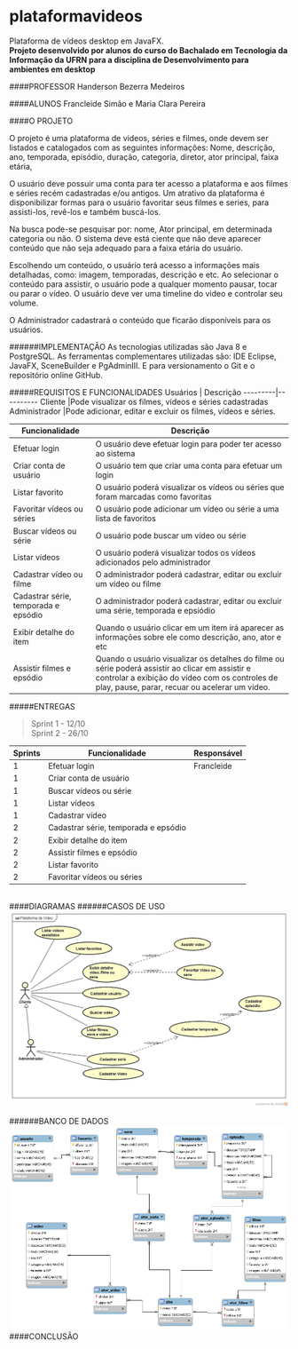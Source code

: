 # plataformavideos
Plataforma de vídeos desktop em JavaFX.<br>
**Projeto desenvolvido por alunos do curso do Bachalado em Tecnologia da Informação da UFRN para a disciplina de Desenvolvimento para ambientes em desktop**

####PROFESSOR
Handerson Bezerra Medeiros

####ALUNOS
Francleide Simão e
Maria Clara Pereira

####O PROJETO
<p>O projeto é uma plataforma de videos, séries e filmes, onde devem ser listados e catalogados com as seguintes informações: Nome, descrição, ano, temporada, episódio, duração, categoria, diretor, ator principal, faixa etária,   
</p><p>O usuário deve possuir uma conta para ter acesso a plataforma e aos filmes e séries recém cadastradas e/ou antigos. Um atrativo da plataforma é disponibilizar formas para o usuário favoritar seus filmes e series, para assisti-los, revê-los e também buscá-los.
</p><p>Na busca pode-se pesquisar por: nome, Ator principal, em determinada categoria ou não. O sistema deve está ciente que não deve aparecer conteúdo que não seja adequado para a faixa etária do usuário. 
</p><p> Escolhendo um conteúdo, o usuário terá acesso a informações mais detalhadas, como: imagem, temporadas, descrição e etc. Ao selecionar o conteúdo para assistir, o usuário pode a qualquer momento pausar, tocar ou parar o vídeo. O usuário deve ver uma timeline do video e controlar seu volume. 
</p><p>O Administrador cadastrará o conteúdo que ficarão disponíveis para os usuários. 
</p>
######IMPLEMENTAÇÃO
As tecnologias utilizadas são Java 8 e PostgreSQL. As ferramentas complementares utilizadas são: IDE Eclipse, JavaFX, SceneBuilder e PgAdminIII. E para versionamento o Git e o repositório online GitHub.

#####REQUISITOS E FUNCIONALIDADES
Usuários | Descrição
---------|----------
Cliente  |Pode visualizar os filmes, vídeos e séries cadastradas
Administrador |Pode adicionar, editar e excluir os filmes, vídeos e séries.

 Funcionalidade | Descrição  
----------------|------------
Efetuar login   | O usuário deve efetuar login para poder ter acesso ao sistema
Criar conta de usuário| O usuário tem que criar uma conta para efetuar um login
Listar favorito | O usuário poderá visualizar os vídeos ou séries que foram marcadas como favoritas
Favoritar vídeos ou séries | O usuário pode adicionar um vídeo ou série a uma lista de favoritos
Buscar vídeos ou série | O usuário  pode buscar um vídeo ou série
Listar vídeos | O usuário poderá visualizar todos os vídeos adicionados pelo administrador
Cadastrar vídeo ou filme| O administrador poderá cadastrar, editar ou excluir um vídeo ou filme
Cadastrar série, temporada e epsódio | O administrador poderá cadastrar, editar ou excluir uma série, temporada e epsiódio
Exibir detalhe do item | Quando o usuário clicar em um item irá aparecer as informações sobre ele como descrição, ano, ator e etc
Assistir filmes e epsódio | Quando o usuário visualizar os detalhes do filme ou série poderá assistir ao clicar em assistir e controlar a exibição do vídeo com os controles de play, pause, parar, recuar ou acelerar um video.

#####ENTREGAS
>Sprint 1 - 12/10<br>
>Sprint 2 - 26/10

 Sprints | Funcionalidade | Responsável
---------|----------------|------------
  1      | Efetuar login  |Francleide
  1      | Criar conta de usuário |
  1      | Buscar vídeos ou série |
  1      | Listar vídeos |
  1      | Cadastrar vídeo |
  2      | Cadastrar série, temporada e epsódio |
  2      | Exibir detalhe do item |
  2      | Assistir filmes e epsódio |
  2      | Listar favorito | 
  2      | Favoritar vídeos ou séries |
       
<br>
####DIAGRAMAS
######CASOS DE USO
<img src="https://github.com/francleide/plataformavideos/blob/master/Caso_de_Uso_reformulado2.jpg" alt="Caso de Uso" />

######BANCO DE DADOS
<img src="https://github.com/francleide/plataformavideos/blob/master/diagrama_BD.png" alt="Banco de dados" />
####CONCLUSÃO
